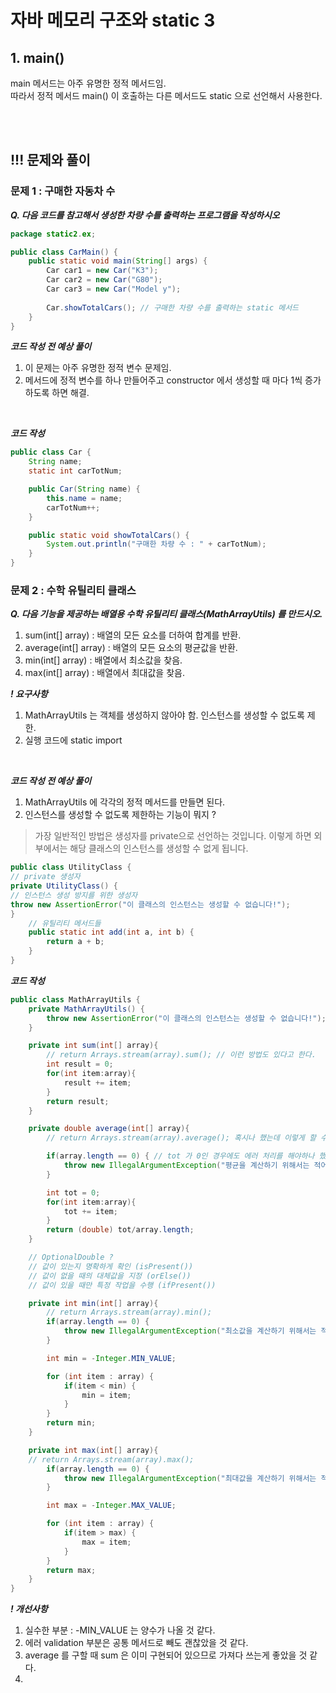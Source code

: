 # 자바 메모리 구조와 static 3

## 1. main()
main 메서드는 아주 유명한 정적 메서드임.<br>
따라서 정적 메서드 main() 이 호출하는 다른 메서드도 static 으로 선언해서 사용한다.

<br><br>

## !!! 문제와 풀이
### 문제 1 : 구매한 자동차 수
***Q. 다음 코드를 참고해서 생성한 차량 수를 출력하는 프로그램을 작성하시오***
```java
package static2.ex;

public class CarMain() {
    public static void main(String[] args) {
        Car car1 = new Car("K3");
        Car car2 = new Car("G80");
        Car car3 = new Car("Model y");
        
        Car.showTotalCars(); // 구매한 차량 수를 출력하는 static 메서드
    }
}
```

***코드 작성 전 예상 풀이***

1. 이 문제는 아주 유명한 정적 변수 문제임. <br>
2. 메서드에 정적 변수를 하나 만들어주고 constructor 에서 생성할 때 마다 1씩 증가하도록 하면 해결.

<br>

***코드 작성***
```java
public class Car {
    String name;
    static int carTotNum;

    public Car(String name) {
        this.name = name;
        carTotNum++;
    }

    public static void showTotalCars() {
        System.out.println("구매한 차량 수 : " + carTotNum);
    }
}
```

### 문제 2 : 수학 유틸리티 클래스
***Q. 다음 기능을 제공하는 배열용 수학 유틸리티 클래스(MathArrayUtils) 를 만드시오.***
1. sum(int[] array) : 배열의 모든 요소를 더하여 합계를 반환.
2. average(int[] array) : 배열의 모든 요소의 평균값을 반환.
3. min(int[] array) : 배열에서 최소값을 찾음.
4. max(int[] array) : 배열에서 최대값을 찾음.

***! 요구사항***
1. MathArrayUtils 는 객체를 생성하지 않아야 함. 인스턴스를 생성할 수 없도록 제한.
2. 실행 코드에 static import 
<br>


***코드 작성 전 예상 풀이***

1. MathArrayUtils 에 각각의 정적 메서드를 만들면 된다.
2. 인스턴스를 생성할 수 없도록 제한하는 기능이 뭐지 ?
> 가장 일반적인 방법은 생성자를 private으로 선언하는 것입니다. 이렇게 하면 외부에서는 해당 클래스의 인스턴스를 생성할 수 없게 됩니다.
```java
public class UtilityClass {
// private 생성자
private UtilityClass() {
// 인스턴스 생성 방지를 위한 생성자
throw new AssertionError("이 클래스의 인스턴스는 생성할 수 없습니다!");
}
    // 유틸리티 메서드들
    public static int add(int a, int b) {
        return a + b;
    }
}
```

***코드 작성***
```java
public class MathArrayUtils {
    private MathArrayUtils() {
        throw new AssertionError("이 클래스의 인스턴스는 생성할 수 없습니다!");
    }

    private int sum(int[] array){
        // return Arrays.stream(array).sum(); // 이런 방법도 있다고 한다.
        int result = 0;
        for(int item:array){
            result += item;
        }
        return result;
    }

    private double average(int[] array){
        // return Arrays.stream(array).average(); 혹시나 했는데 이렇게 할 수 있던데 반환 타입을 OptionalDouble 로 해줘야함.

        if(array.length == 0) { // tot 가 0인 경우에도 에러 처리를 해야하나 했는데 생각해보니 분자가 0일때는 평균을 계산할 수 있다.
            throw new IllegalArgumentException("평균을 계산하기 위해서는 적어도 하나 이상의 숫자가 필요합니다."); // 메서드에 전달된 인자가 부적절할 때 사용하는 표준 예외
        }

        int tot = 0;
        for(int item:array){
            tot += item;
        }
        return (double) tot/array.length;
    }

    // OptionalDouble ?
    // 값이 있는지 명확하게 확인 (isPresent())
    // 값이 없을 때의 대체값을 지정 (orElse())
    // 값이 있을 때만 특정 작업을 수행 (ifPresent())

    private int min(int[] array){
        // return Arrays.stream(array).min();
        if(array.length == 0) {
            throw new IllegalArgumentException("최소값을 계산하기 위해서는 적어도 하나 이상의 숫자가 필요합니다.");
        }

        int min = -Integer.MIN_VALUE;

        for (int item : array) {
            if(item < min) {
                min = item;
            }
        }
        return min;
    }

    private int max(int[] array){
    // return Arrays.stream(array).max();
        if(array.length == 0) {
            throw new IllegalArgumentException("최대값을 계산하기 위해서는 적어도 하나 이상의 숫자가 필요합니다.");
        }

        int max = -Integer.MAX_VALUE;

        for (int item : array) {
            if(item > max) {
                max = item;
            }
        }
        return max;
    }
}

```

***! 개선사항***
1. 실수한 부분 : -MIN_VALUE 는 양수가 나올 것 같다.
2. 에러 validation 부분은 공통 메서드로 빼도 괜찮았을 것 같다.
3. average 를 구할 때 sum 은 이미 구현되어 있으므로 가져다 쓰는게 좋았을 것 같다.
4. 
